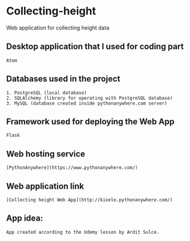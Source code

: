 # Collecting-height
Web application for collecting height data

## Desktop application that I used for coding part
```
Atom
```

## Databases used in the project
```
1. PostgreSQL (local database)
2. SQLAlchemy (library for operating with PostgreSQL database)
3. MySQL (database created inside pythonanywhere.com server)
```

## Framework used for deploying the Web App
```
Flask
```

## Web hosting service
```
[PythonAnywhere](https://www.pythonanywhere.com/)
```

## Web application link
```
[Collecting height Web App](http://kixelo.pythonanywhere.com/)
```

## App idea:
```
App created according to the Udemy lesson by Ardit Sulce.
```
